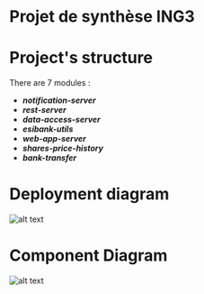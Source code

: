 # Projet de synthèse ING3

# Project's  structure
  
There are 7 modules :

* ***notification-server***  
* ***rest-server***  
* ***data-access-server***  
* ***esibank-utils***  
* ***web-app-server*** 
* ***shares-price-history***  
* ***bank-transfer*** 
 

# Deployment diagram 


![alt text](http://gitlab.esibank.inside.esiag.info/esibank-project/project-esibank/raw/ESIBANK-31/diagrammes/DeploymentDiagramPDS.jpg) 

# Component Diagram


![alt text](http://gitlab.esibank.inside.esiag.info/esibank-project/project-esibank/raw/ESIBANK-31/diagrammes/ComponentDiagramPDS.jpg) 
